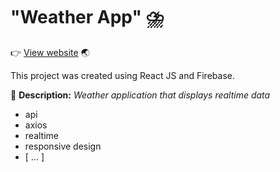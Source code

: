 # "Weather App" ⛈️ 
👉 <a href="https://jm-weather-app.netlify.app/">View website</a> :earth_asia:

This project was created using React JS and Firebase.

📌 **Description:** *Weather application that displays realtime data*

- api
- axios
- realtime
- responsive design
- [ ... ]
